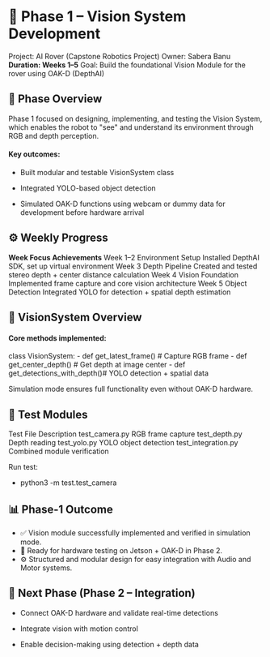 # 🚀 Phase 1 – Vision System Development

Project: AI Rover (Capstone Robotics Project)
Owner: Sabera Banu
**Duration: Weeks 1–5**
Goal: Build the foundational Vision Module for the rover using OAK-D (DepthAI)

## 📖 Phase Overview

Phase 1 focused on designing, implementing, and testing the Vision System, which enables the robot to "see" and understand its environment through RGB and depth perception.

#### Key outcomes:

- Built modular and testable VisionSystem class

- Integrated YOLO-based object detection

- Simulated OAK-D functions using webcam or dummy data for development before hardware arrival

## ⚙️ Weekly Progress
**Week	Focus	Achievements**
Week 1–2	Environment Setup	Installed DepthAI SDK, set up virtual environment
Week 3	Depth Pipeline	Created and tested stereo depth + center distance calculation
Week 4	Vision Foundation	Implemented frame capture and core vision architecture
Week 5	Object Detection	Integrated YOLO for detection + spatial depth estimation
## 🧩 VisionSystem Overview

#### Core methods implemented:

class VisionSystem:
    - def get_latest_frame()         # Capture RGB frame
    - def get_center_depth()         # Get depth at image center
    - def get_detections_with_depth()# YOLO detection + spatial data


Simulation mode ensures full functionality even without OAK-D hardware.

## 🧪 Test Modules
Test File	Description
test_camera.py	RGB frame capture
test_depth.py	Depth reading
test_yolo.py	YOLO object detection
test_integration.py	Combined module verification

Run test:

- python3 -m test.test_camera

## 📊 Phase-1 Outcome

- ✅ Vision module successfully implemented and verified in simulation mode.
- 🧠 Ready for hardware testing on Jetson + OAK-D in Phase 2.
- ⚙️ Structured and modular design for easy integration with Audio and Motor systems.

## 🔮 Next Phase (Phase 2 – Integration)

- Connect OAK-D hardware and validate real-time detections

- Integrate vision with motion control

- Enable decision-making using detection + depth data